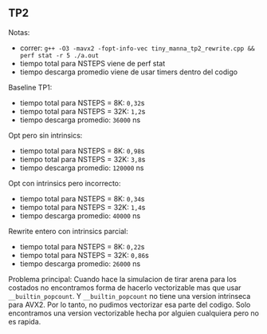 ## TP2
Notas:
- correr: `g++ -O3 -mavx2 -fopt-info-vec tiny_manna_tp2_rewrite.cpp && perf stat -r 5 ./a.out`
- tiempo total para NSTEPS viene de perf stat
- tiempo descarga promedio viene de usar timers dentro del codigo

Baseline TP1:
- tiempo total para NSTEPS = 8K: `0,32`s
- tiempo total para NSTEPS = 32K: `1,2`s
- tiempo descarga promedio: `36000` ns

Opt pero sin intrinsics:
- tiempo total para NSTEPS = 8K: `0,98`s
- tiempo total para NSTEPS = 32K: `3,8`s
- tiempo descarga promedio: `120000` ns

Opt con intrinsics pero incorrecto:
- tiempo total para NSTEPS = 8K: `0,34`s
- tiempo total para NSTEPS = 32K: `1,4`s
- tiempo descarga promedio: `40000` ns

Rewrite entero con intrinsics parcial:
- tiempo total para NSTEPS = 8K: `0,22`s
- tiempo total para NSTEPS = 32K: `0,86`s
- tiempo descarga promedio: `26000` ns


Problema principal:
Cuando hace la simulacion de tirar arena para los costados no encontramos forma de hacerlo vectorizable mas que usar `__builtin_popcount`. Y `__builtin_popcount` no tiene una version intrinseca para AVX2.
Por lo tanto, no pudimos vectorizar esa parte del codigo. Solo encontramos una version vectorizable hecha por alguien cualquiera pero no es rapida.